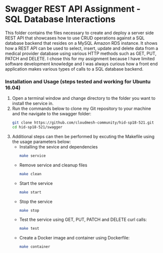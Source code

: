 # Swagger REST API Assignment - SQL Database Interactions
This folder contains the files necessary to create and deploy a server side REST API that showcases how to use CRUD operations against a SQL database backend that resides on a MySQL Amazon RDS instance. It shows how a REST API can be used to select, insert, update and delete data from a medical provider database using various HTTP methods such as GET, PUT, PATCH and DELETE. I chose this for my assignment because I have limited software development knowledge and I was always curious how a front end application makes various types of calls to a SQL database backend. 

### Installation and Usage (steps tested and working for Ubuntu 16.04)
1. Open a terminal window and change directory to the folder you want to install the service in.
2. Run the commands below to clone my Git repository to your machine and the navigate to the swagger folder: 
    ```sh
    git clone https://github.com/cloudmesh-community/hid-sp18-521.git
    cd hid-sp18-521/swagger
    ```
3. Additional steps can then be performed by excuting the Makefile using the usage parameters below:
    -  Installing the sevice and dependencies
        ```sh
        make service
        ```
    -  Remove service and cleanup files
        ```sh
        make clean
        ```
    -  Start the service
        ```sh
        make start
        ```
    -  Stop the service
        ```sh
        make stop
        ```
    -  Test the service using GET, PUT, PATCH and DELETE curl calls:
        ```sh
        make test
        ```
    -  Create a Docker image and container using Dockerfile:
        ```sh
        make container
        ```
